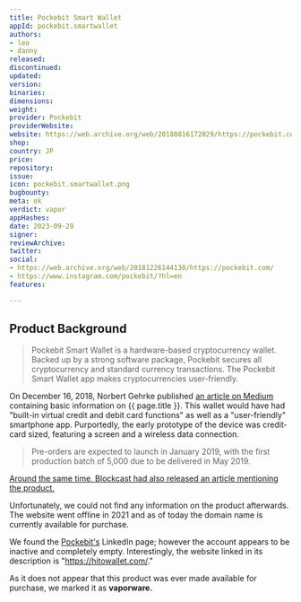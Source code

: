 ```yaml
---
title: Pockebit Smart Wallet
appId: pockebit.smartwallet
authors:
- leo
- danny
released: 
discontinued: 
updated: 
version: 
binaries: 
dimensions: 
weight: 
provider: Pockebit
providerWebsite: 
website: https://web.archive.org/web/20180816172029/https://pockebit.com/
shop: 
country: JP
price: 
repository: 
issue: 
icon: pockebit.smartwallet.png
bugbounty: 
meta: ok
verdict: vapor
appHashes: 
date: 2023-09-29
signer: 
reviewArchive: 
twitter: 
social:
- https://web.archive.org/web/20181226144130/https://pockebit.com/
- https://www.instagram.com/pockebit/?hl=en
features: 

---
```


## Product Background

> Pockebit Smart Wallet is a hardware-based cryptocurrency wallet. Backed up by a strong software package, Pockebit secures all cryptocurrency and standard currency transactions. The Pockebit Smart Wallet app makes cryptocurrencies user-friendly.

On December 16, 2018, Norbert Gehrke published [an article on Medium](https://medium.com/tokyo-fintech/pockebit-smart-wallet-467e0f0a9811) containing basic information on {{ page.title }}. This wallet would have had "built-in virtual credit and debit card functions" as well as a "user-friendly" smartphone app. 
Purportedly, the early prototype of the device was credit-card sized, featuring a screen and a wireless data connection.

> Pre-orders are expected to launch in January 2019, with the first production batch of 5,000 due to be delivered in May 2019.

[Around the same time, Blockcast had also released an article mentioning the product.](https://blockcast.cc/press-releases/pockebit-japanese-startup-presented-a-prototype-of-a-contactless-hardware-wallet/)

Unfortunately, we could not find any information on the product afterwards. The website went offline in 2021 and as of today the domain name is currently available for purchase.

We found the [Pockebit's](https://www.linkedin.com/company/pockebit-cryptowallet/) LinkedIn page; however the account appears to be inactive and completely empty. Interestingly, the website linked in its description is "https://hitowallet.com/."

As it does not appear that this product was ever made available for purchase, we marked it as **vaporware.**